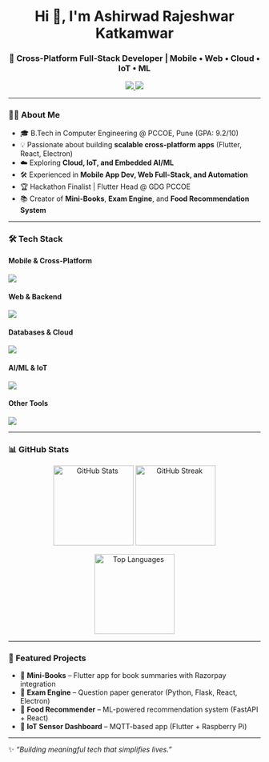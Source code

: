 <h1 align="center">Hi 👋, I'm Ashirwad Rajeshwar Katkamwar</h1>
<h3 align="center">🚀 Cross-Platform Full-Stack Developer | Mobile • Web • Cloud • IoT • ML</h3>

<p align="center">
  <a href="https://linkedin.com/in/ashirwad-katkamwar" target="_blank">
    <img src="https://img.shields.io/badge/LinkedIn-Connect-blue?style=for-the-badge&logo=linkedin" />
  </a>
  <a href="mailto:ashirwadkatkamwar@gmail.com">
    <img src="https://img.shields.io/badge/Email-Contact-red?style=for-the-badge&logo=gmail" />
  </a>
</p>

---

### 👨‍💻 About Me  
- 🎓 B.Tech in Computer Engineering @ PCCOE, Pune (GPA: 9.2/10)  
- 💡 Passionate about building **scalable cross-platform apps** (Flutter, React, Electron)  
- ☁️ Exploring **Cloud, IoT, and Embedded AI/ML**  
- 🛠️ Experienced in **Mobile App Dev, Web Full-Stack, and Automation**  
- 🏆 Hackathon Finalist | Flutter Head @ GDG PCCOE  
- 📚 Creator of **Mini-Books**, **Exam Engine**, and **Food Recommendation System**  

---

### 🛠️ Tech Stack  

#### **Mobile & Cross-Platform**  
<p>
  <img src="https://skillicons.dev/icons?i=flutter,kotlin,swift,androidstudio,react" />
</p>

#### **Web & Backend**  
<p>
  <img src="https://skillicons.dev/icons?i=html,css,js,ts,react,nextjs,nodejs,fastapi,flask,php,spring" />
</p>

#### **Databases & Cloud**  
<p>
  <img src="https://skillicons.dev/icons?i=mongodb,mysql,postgres,sqlite,firebase,aws,gcp,docker" />
</p>

#### **AI/ML & IoT**  
<p>
  <img src="https://skillicons.dev/icons?i=python,tensorflow,scikitlearn,arduino,raspberrypi" />
</p>

#### **Other Tools**  
<p>
  <img src="https://skillicons.dev/icons?i=git,github,figma,postman,linux,blender" />
</p>

---

### 📊 GitHub Stats  

<p align="center">
  <img src="https://github-readme-stats.vercel.app/api?username=ashirwad5555&show_icons=true&theme=tokyonight" alt="GitHub Stats" height="160"/>
  <img src="https://github-readme-streak-stats.herokuapp.com?user=ashirwad5555&theme=tokyonight" alt="GitHub Streak" height="160"/>
</p>

<p align="center">
  <img src="https://github-readme-stats.vercel.app/api/top-langs/?username=ashirwad5555&layout=compact&theme=tokyonight" alt="Top Languages" height="160"/>
</p>

---

### 🌟 Featured Projects  
- 📖 **Mini-Books** – Flutter app for book summaries with Razorpay integration  
- 📝 **Exam Engine** – Question paper generator (Python, Flask, React, Electron)  
- 🍔 **Food Recommender** – ML-powered recommendation system (FastAPI + React)  
- 📡 **IoT Sensor Dashboard** – MQTT-based app (Flutter + Raspberry Pi)  

---

✨ *“Building meaningful tech that simplifies lives.”*  
